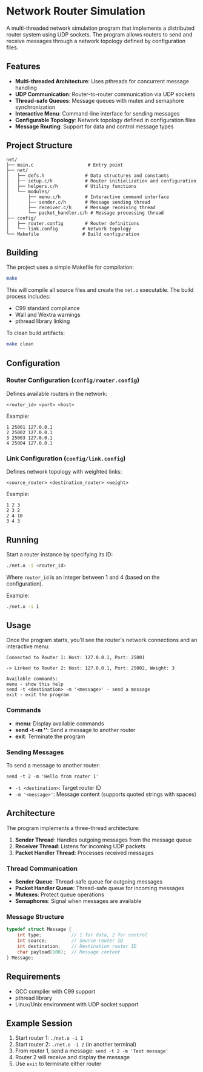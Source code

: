 # Network Router Simulation

A multi-threaded network simulation program that implements a distributed router system using UDP sockets. The program allows routers to send and receive messages through a network topology defined by configuration files.

## Features

- **Multi-threaded Architecture**: Uses pthreads for concurrent message handling
- **UDP Communication**: Router-to-router communication via UDP sockets
- **Thread-safe Queues**: Message queues with mutex and semaphore synchronization
- **Interactive Menu**: Command-line interface for sending messages
- **Configurable Topology**: Network topology defined in configuration files
- **Message Routing**: Support for data and control message types

## Project Structure

```
net/
├── main.c                    # Entry point
├── net/
│   ├── defs.h               # Data structures and constants
│   ├── setup.c/h            # Router initialization and configuration
│   ├── helpers.c/h          # Utility functions
│   └── modules/
│       ├── menu.c/h         # Interactive command interface
│       ├── sender.c/h       # Message sending thread
│       ├── receiver.c/h     # Message receiving thread
│       └── packet_handler.c/h # Message processing thread
├── config/
│   ├── router.config        # Router definitions
│   └── link.config         # Network topology
└── Makefile                # Build configuration
```

## Building

The project uses a simple Makefile for compilation:

```bash
make
```

This will compile all source files and create the `net.o` executable. The build process includes:
- C99 standard compliance
- Wall and Wextra warnings
- pthread library linking

To clean build artifacts:
```bash
make clean
```

## Configuration

### Router Configuration (`config/router.config`)
Defines available routers in the network:
```
<router_id> <port> <host>
```

Example:
```
1 25001 127.0.0.1
2 25002 127.0.0.1
3 25003 127.0.0.1
4 25004 127.0.0.1
```

### Link Configuration (`config/link.config`)
Defines network topology with weighted links:
```
<source_router> <destination_router> <weight>
```

Example:
```
1 2 3
2 3 2
2 4 10
3 4 3
```

## Running

Start a router instance by specifying its ID:

```bash
./net.o -i <router_id>
```

Where `router_id` is an integer between 1 and 4 (based on the configuration).

Example:
```bash
./net.o -i 1
```

## Usage

Once the program starts, you'll see the router's network connections and an interactive menu:

```
Connected to Router 1: Host: 127.0.0.1, Port: 25001

-> Linked to Router 2: Host: 127.0.0.1, Port: 25002, Weight: 3

Available commands:
menu - show this help
send -t <destination> -m '<message>' - send a message
exit - exit the program
```

### Commands

- **menu**: Display available commands
- **send -t <destination> -m '<message>'**: Send a message to another router
- **exit**: Terminate the program

### Sending Messages

To send a message to another router:
```
send -t 2 -m 'Hello from router 1'
```

- `-t <destination>`: Target router ID
- `-m '<message>'`: Message content (supports quoted strings with spaces)

## Architecture

The program implements a three-thread architecture:

1. **Sender Thread**: Handles outgoing messages from the message queue
2. **Receiver Thread**: Listens for incoming UDP packets
3. **Packet Handler Thread**: Processes received messages

### Thread Communication

- **Sender Queue**: Thread-safe queue for outgoing messages
- **Packet Handler Queue**: Thread-safe queue for incoming messages
- **Mutexes**: Protect queue operations
- **Semaphores**: Signal when messages are available

### Message Structure

```c
typedef struct Message {
    int type;           // 1 for data, 2 for control
    int source;         // Source router ID
    int destination;    // Destination router ID
    char payload[100];  // Message content
} Message;
```

## Requirements

- GCC compiler with C99 support
- pthread library
- Linux/Unix environment with UDP socket support

## Example Session

1. Start router 1: `./net.o -i 1`
2. Start router 2: `./net.o -i 2` (in another terminal)
3. From router 1, send a message: `send -t 2 -m 'Test message'`
4. Router 2 will receive and display the message
5. Use `exit` to terminate either router
